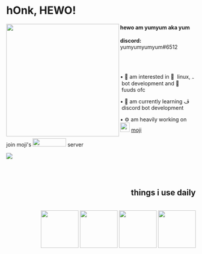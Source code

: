 <h1>hOnk, HEWO!</h1>

<img width="300" height="300" align="left" src="https://cdn.discordapp.com/attachments/819660765018980393/821816728202903622/20210309_224533.jpg"/>
<h4>hewo am <b>yumyum</b> aka <b>yum</b></h4>
<p><b>discord:</b> yumyumyumyum#6512</p> <br><br>

<p>• 👀 am interested in  &nbsplinux, ﮧ &nbspbot development and  &nbspfuuds ofc</p>
<p>• 🌱 am currently learning ﭮ &nbspdiscord bot development</p>
<p>• ⚙️ am heavily working on <img width="25.2px" height="25px" src="https://raw.githubusercontent.com/yumm-b612/moji.py/main/moji%20profiles/moji.png"/> <a href="https://github.com/yumm-b612/moji.py">moji</a></p>
<p>join moji's <a href="https://discord.gg/NaXhwqWxV9"><img width="88.6" height="21.6" src="https://raw.githubusercontent.com/yumm-b612/moji.py/f888e44b6319f2a9519de7d4fdd04c9294595fad/branding%20logos/discord/Discord-Wordmark-Color.svg"/></a> server</p>

<img align="center" src="https://github-readme-stats.vercel.app/api/top-langs/?username=yumm-b612&theme=dark&layout=compact"/>

<br><br>

<div align = "right">
  <h2>things i use daily</h2>     
  <br>
  <a href="https://www.python.org"><img src="https://i.giphy.com/media/LMt9638dO8dftAjtco/200.webp" width="100" /></a>
  <a href="https://code.visualstudio.com"><img src="https://i.giphy.com/media/IdyAQJVN2kVPNUrojM/200.webp" width="100" /></a>
  <a href="https://github.com/"><img src="https://i.giphy.com/media/KzJkzjggfGN5Py6nkT/200.webp" width="100" /></a>
  <a href="https://archlinux.org/"><img style="width="150" height="100" src="https://archlinux.org/static/logos/archlinux-logo-dark-90dpi.ebdee92a15b3.png"/></a>
</dev>
